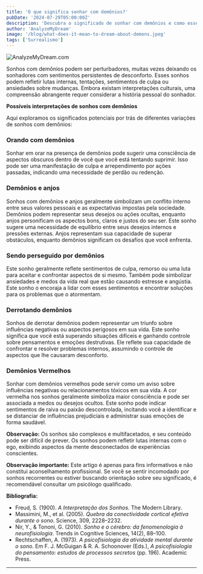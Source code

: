 ```yaml
---
title: 'O que significa sonhar com demônios?'
pubDate: '2024-07-29T05:00:00Z'
description: 'Descubra o significado de sonhar com demônios e como esses sonhos podem refletir conflitos internos, tentações e medos. Aprenda a interpretar esses sonhos e como lidar com eles.'
author: 'AnalyzeMyDream'
image: '/blog/what-does-it-mean-to-dream-about-demons.jpeg'
tags: ['Surrealismo']
---
```


![AnalyzeMyDream.com](/blog/what-does-it-mean-to-dream-about-demons.jpeg)


Sonhos com demônios podem ser perturbadores, muitas vezes deixando os sonhadores com sentimentos persistentes de desconforto. Esses sonhos podem refletir lutas internas, tentações, sentimentos de culpa ou ansiedades sobre mudanças. Embora existam interpretações culturais, uma compreensão abrangente requer considerar a história pessoal do sonhador.

**Possíveis interpretações de sonhos com demônios**

Aqui exploramos os significados potenciais por trás de diferentes variações de sonhos com demônios:

### Orando com demônios

Sonhar em orar na presença de demônios pode sugerir uma consciência de aspectos obscuros dentro de você que você está tentando suprimir. Isso pode ser uma manifestação de culpa e arrependimento por ações passadas, indicando uma necessidade de perdão ou redenção. 

### Demônios e anjos

Sonhos com demônios e anjos geralmente simbolizam um conflito interno entre seus valores pessoais e as expectativas impostas pela sociedade. Demônios podem representar seus desejos ou ações ocultas, enquanto anjos personificam os aspectos bons, claros e justos do seu ser. Este sonho sugere uma necessidade de equilíbrio entre seus desejos internos e pressões externas. Anjos representam sua capacidade de superar obstáculos, enquanto demônios significam os desafios que você enfrenta.

### Sendo perseguido por demônios

Este sonho geralmente reflete sentimentos de culpa, remorso ou uma luta para aceitar e confrontar aspectos de si mesmo. Também pode simbolizar ansiedades e medos da vida real que estão causando estresse e angústia. Este sonho o encoraja a lidar com esses sentimentos e encontrar soluções para os problemas que o atormentam.

### Derrotando demônios

Sonhos de derrotar demônios podem representar um triunfo sobre influências negativas ou aspectos perigosos em sua vida. Este sonho significa que você está superando situações difíceis e ganhando controle sobre pensamentos e emoções destrutivas. Ele reflete sua capacidade de confrontar e resolver problemas internos, assumindo o controle de aspectos que lhe causaram desconforto.

### Demônios Vermelhos

Sonhar com demônios vermelhos pode servir como um aviso sobre influências negativas ou relacionamentos tóxicos em sua vida. A cor vermelha nos sonhos geralmente simboliza maior consciência e pode ser associada a medos ou desejos ocultos. Este sonho pode indicar sentimentos de raiva ou paixão descontrolada, incitando você a identificar e se distanciar de influências prejudiciais e administrar suas emoções de forma saudável.

**Observação:** Os sonhos são complexos e multifacetados, e seu conteúdo pode ser difícil de prever. Os sonhos podem refletir lutas internas com o ego, exibindo aspectos da mente desconectados de experiências conscientes. 

**Observação importante:** Este artigo é apenas para fins informativos e não constitui aconselhamento profissional. Se você se sentir incomodado por sonhos recorrentes ou estiver buscando orientação sobre seu significado, é recomendável consultar um psicólogo qualificado.

**Bibliografia:**

* Freud, S. (1900). *A Interpretação dos Sonhos*. The Modern Library.
* Massimini, M., et al. (2005). *Quebra da conectividade cortical efetiva durante o sono*. Science, 309, 2228–2232.
* Nir, Y., & Tononi, G. (2010). *Sonho e o cérebro: da fenomenologia à neurofisiologia*. Trends in Cognitive Sciences, 14(2), 88–100.
* Rechtschaffen, A. (1973). *A psicofisiologia da atividade mental durante o sono*. Em F. J. McGuigan & R. A. Schoonover (Eds.), *A psicofisiologia do pensamento: estudos de processos secretos* (pp. 196). Academic Press.

---